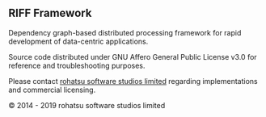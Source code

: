 ## RIFF Framework

Dependency graph-based distributed processing framework for rapid development of data-centric applications.

Source code distributed under GNU Affero General Public License v3.0 for reference and troubleshooting purposes.

Please contact [rohatsu software studios limited](https://www.rohatsu.com) regarding implementations and commercial licensing.

&copy; 2014 - 2019 rohatsu software studios limited

